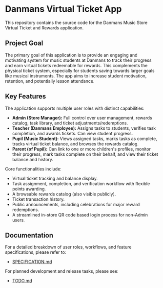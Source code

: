 # Danmans Virtual Ticket App

This repository contains the source code for the Danmans Music Store Virtual Ticket and Rewards application.

## Project Goal

The primary goal of this application is to provide an engaging and motivating system for music students at Danmans to track their progress and earn virtual tickets redeemable for rewards. This complements the physical ticket system, especially for students saving towards larger goals like musical instruments. The app aims to increase student motivation, retention, and potentially lesson attendance.

## Key Features

The application supports multiple user roles with distinct capabilities:

*   **Admin (Store Manager):** Full control over user management, rewards catalog, task library, and ticket adjustments/redemptions.
*   **Teacher (Danmans Employee):** Assigns tasks to students, verifies task completion, and awards tickets. Can view student progress.
*   **Pupil (Music Student):** Views assigned tasks, marks tasks as complete, tracks virtual ticket balance, and browses the rewards catalog.
*   **Parent (of Pupil):** Can link to one or more children's profiles, monitor their progress, mark tasks complete on their behalf, and view their ticket balance and history.

Core functionalities include:

*   Virtual ticket tracking and balance display.
*   Task assignment, completion, and verification workflow with flexible points awarding.
*   A browsable rewards catalog (also visible publicly).
*   Ticket transaction history.
*   Public announcements, including celebrations for major reward redemptions.
*   A streamlined in-store QR code based login process for non-Admin users.

## Documentation

For a detailed breakdown of user roles, workflows, and feature specifications, please refer to:

*   [SPECIFICATION.md](./SPECIFICATION.md)

For planned development and release tasks, please see:

*   [TODO.md](./TODO.md)
